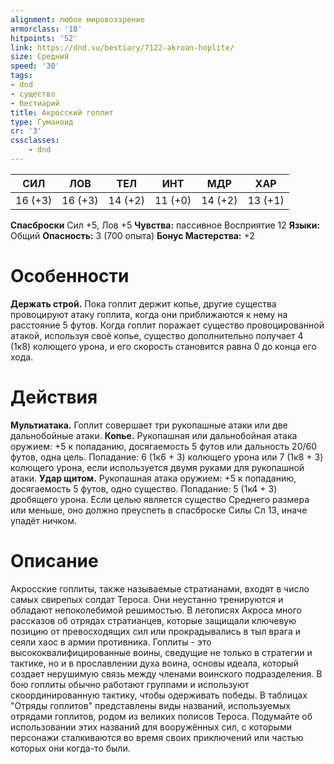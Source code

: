 ```yaml
---
alignment: любое мировоззрение
armorclass: '18'
hitpoints: '52'
link: https://dnd.su/bestiary/7122-akroan-hoplite/
size: Средний
speed: '30'
tags:
- dnd
- существо
- бестиарий
title: Акросский гоплит
type: Гуманоид
cr: '3'
cssclasses:
    - dnd
---
```



| СИЛ | ЛОВ | ТЕЛ | ИНТ | МДР | ХАР |
|---|---|---|---|---|---|
| 16 (+3) | 16 (+3) | 14 (+2) | 11 (+0) | 14 (+2) | 13 (+1) |
**Спасброски** Сил +5, Лов +5
**Чувства:** пассивное Восприятие 12
**Языки:** Общий
**Опасность:** 3 (700 опыта)
**Бонус Мастерства:** +2


# Особенности
**Держать строй.** Пока гоплит держит копье, другие существа провоцируют атаку гоплита, когда они приближаются к нему на расстояние 5 футов. Когда гоплит поражает существо провоцированной атакой, используя своё копье, существо дополнительно получает 4 (1к8) колющего урона, и его скорость становится равна 0 до конца его хода.


# Действия
**Мультиатака.** Гоплит совершает три рукопашные атаки или две дальнобойные атаки.
**Копье.** Рукопашная или дальнобойная атака оружием: +5 к попаданию, досягаемость 5 футов или дальность 20/60 футов, одна цель. Попадание: 6 (1к6 + 3) колющего урона или 7 (1к8 + 3) колющего урона, если используется двумя руками для рукопашной атаки.
**Удар щитом.** Рукопашная атака оружием: +5 к попаданию, досягаемость 5 футов, одно существо. Попадание: 5 (1к4 + 3) дробящего урона. Если целью является существо Среднего размера или меньше, оно должно преуспеть в спасброске Силы Сл 13, иначе упадёт ничком.


# Описание
Акросские гоплиты, также называемые стратианами, входят в число самых свирепых солдат Тероса. Они неустанно тренируются и обладают непоколебимой решимостью. В летописях Акроса много рассказов об отрядах стратианцев, которые защищали ключевую позицию от превосходящих сил или прокрадывались в тыл врага и сеяли хаос в армии противника. Гоплиты - это высококвалифицированные воины, сведущие не только в стратегии и тактике, но и в прославлении духа воина, основы идеала, который создает нерушимую связь между членами воинского подразделения. В бою гоплиты обычно работают группами и используют скоординированную тактику, чтобы одерживать победы. В таблицах "Отряды гоплитов" представлены виды названий, используемых отрядами гоплитов, родом из великих полисов Тероса. Подумайте об использовании этих названий для вооружённых сил, с которыми персонажи сталкиваются во время своих приключений или частью которых они когда-то были.